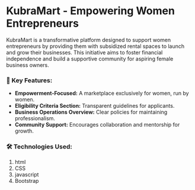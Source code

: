 # KubraMart - Empowering Women Entrepreneurs

KubraMart is a transformative platform designed to support women entrepreneurs by providing them with subsidized rental spaces to launch and grow their businesses. This initiative aims to foster financial independence and build a supportive community for aspiring female business owners.

### 🌟 Key Features:

- **Empowerment-Focused:**  A marketplace exclusively for women, run by women.
- **Eligibility Criteria Section:**  Transparent guidelines for applicants.
- **Business Operations Overview:**  Clear policies for maintaining professionalism.
- **Community Support:**  Encourages collaboration and mentorship for growth.

### 🛠️ Technologies Used:

1. html
2. CSS
3. javascript
4. Bootstrap

